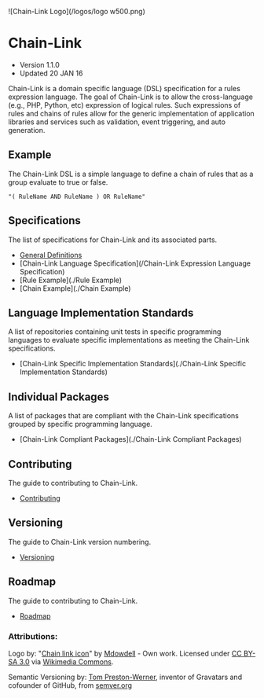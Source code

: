 ![Chain-Link Logo](/logos/logo w500.png)
# Chain-Link
- Version 1.1.0
- Updated 20 JAN 16

Chain-Link is a domain specific language (DSL) specification for a rules expression language. The goal of Chain-Link is to allow the cross-language (e.g., PHP, Python, etc) expression of logical rules. Such expressions of rules and chains of rules allow for the generic implementation of application libraries and services such as validation, event triggering, and auto generation.

## Example
The Chain-Link DSL is a simple language to define a chain of rules that as a group evaluate to true or false.
```
"( RuleName AND RuleName ) OR RuleName"
```

## Specifications
The list of specifications for Chain-Link and its associated parts.
 - [General Definitions](Definitions)
 - [Chain-Link Language Specification](/Chain-Link Expression Language Specification)
 - [Rule Example](./Rule Example)
 - [Chain Example](./Chain Example)

## Language Implementation Standards
A list of repositories containing unit tests in specific programming languages to evaluate specific implementations as meeting the Chain-Link specifications.
- [Chain-Link Specific Implementation Standards](./Chain-Link Specific Implementation Standards)

## Individual Packages
A list of packages that are compliant with the Chain-Link specifications grouped by specific programming language.
- [Chain-Link Compliant Packages](./Chain-Link Compliant Packages)

## Contributing
The guide to contributing to Chain-Link.
- [Contributing](./Contributing)

## Versioning
The guide to Chain-Link version numbering.
- [Versioning](./Versioning.md)

## Roadmap
The guide to contributing to Chain-Link.
- [Roadmap](./Roadmap)


### Attributions:
Logo by: "<a href="https://commons.wikimedia.org/wiki/File:Chain_link_icon.png#/media/File:Chain_link_icon.png">Chain link icon</a>" by <a href="//commons.wikimedia.org/w/index.php?title=User:Mdowdell&amp;action=edit&amp;redlink=1" class="new" title="User:Mdowdell (page does not exist)">Mdowdell</a> - <span class="int-own-work" lang="en">Own work</span>. Licensed under <a href="http://creativecommons.org/licenses/by-sa/3.0" title="Creative Commons Attribution-Share Alike 3.0">CC BY-SA 3.0</a> via <a href="//commons.wikimedia.org/wiki/">Wikimedia Commons</a>.

Semantic Versioning by:
[Tom Preston-Werner](http://tom.preston-werner.com/), inventor of Gravatars and cofounder of GitHub, from [semver.org](www.semver.org)
